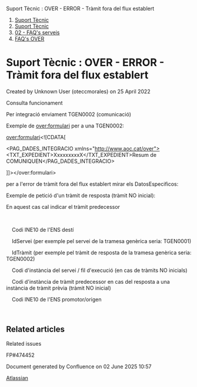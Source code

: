 Suport Tècnic : OVER - ERROR - Tràmit fora del flux establert  

1.  [Suport Tècnic](index.md)
2.  [Suport Tècnic](13893782.md)
3.  [02 - FAQ's serveis](26313393.md)
4.  [FAQ's OVER](28705589.md)

Suport Tècnic : OVER - ERROR - Tràmit fora del flux establert
=============================================================

Created by Unknown User (oteccmorales) on 25 April 2022

Consulta funcionament

  

Per integració enviament TGEN0002 (comunicació)

Exemple de <over:formulari> per a una TGEN0002:

<over:formulari><!\[CDATA\[

<PAG\_DADES\_INTEGRACIO xmlns="http://www.aoc.cat/over"><TXT\_EXPEDIENT>XxxxxxxxxX</TXT\_EXPEDIENT><COMUNIQUEN>Resum de COMUNIQUEN</COMUNIQUEN></PAG\_DADES\_INTEGRACIO>

\]\]></over:formulari>

  

  

per a l'error de tràmit fora del flux establert mirar els DatosEspecificos:

  

Exemple de petició d'un tràmit de resposta (tràmit NO inicial):

  

En aquest cas cal indicar el tràmit predecessor <codiInstanciaTramitPredecessor>

  

<DatosEspecificos>

  <peticioFormulariTramit xmlns="[http://www.aoc.cat/over](http://www.aoc.cat/over)">

    <codiCataleg>Codi INE10 de l'ENS destí</codiCataleg>

    <codiFuncionalServei>IdServei (per exemple pel servei de la tramesa genèrica seria: TGEN0001)</codiFuncionalServei>

    <codiFuncionalTramit>IdTràmit (per exemple pel tràmit de resposta de la tramesa genèrica seria: TGEN0002)</codiFuncionalTramit>

    <codiInstanciaServei>Codi d'instància del servei / fil d'execució (en cas de tràmits NO inicials)</codiInstanciaServei>

    <codiInstanciaTramitPredecessor>Codi d'instància de tràmit predecessor en cas del resposta a una instància de tràmit prèvia (tràmit NO inicial)</codiInstanciaTramitPredecessor>

    <codiEns>Codi INE10 de l'ENS promotor/origen</codiEns>

  </peticioFormulariTramit>

</DatosEspecificos>

Related articles
----------------

  

Related issues

FP#474452

Document generated by Confluence on 02 June 2025 10:57

[Atlassian](http://www.atlassian.com/)